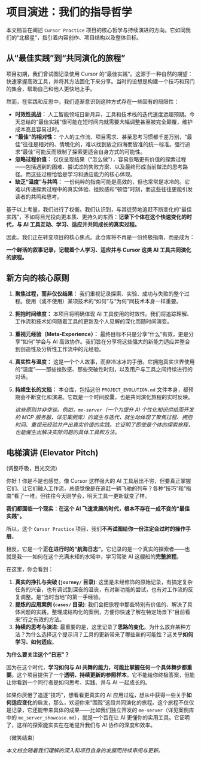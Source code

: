 # 项目演进：我们的指导哲学

本文档旨在阐述 `Cursor Practice` 项目的核心哲学与持续演进的方向。它如同我们的“北极星”，指引着内容创作、项目结构以及整体目标。

## 从“最佳实践”到“共同演化的旅程”

项目初期，我们曾试图记录使用 Cursor 的“最佳实践”。这源于一种自然的期望：快速掌握高效工具，并将其方法固化下来分享。当时的设想是构建一个技巧和窍门的集合，帮助自己和他人更快地上手。

然而，在实践和反思中，我们逐渐意识到这种方式存在一些固有的局限性：

*   **时效性挑战：** 人工智能领域日新月异，工具和技术栈的迭代速度远超预期。今天总结的“最佳实践”很可能在短时间内就需要大幅调整甚至被完全颠覆，维护成本高且容易过时。
*   **“最佳”的相对性：** 个人的工作流、项目需求、甚至思考习惯都千差万别，“最佳”往往是相对的、情境化的，难以找到放之四海而皆准的统一标准。强行追求“最佳”可能反而限制了探索更适合自身方式的可能性。
*   **忽略过程价值：** 仅仅呈现结果（“怎么做”），容易忽略更有价值的探索过程——包括遇到的困难、尝试过的失败方案、以及最终形成当前做法的思考路径。而这些过程恰恰是学习和适应能力的核心体现。
*   **缺乏“温度”与共鸣：** 一份纯粹的指南可能是高效的，但也常常是冰冷的。它难以传递探索过程中的真实体验、挫败感和“顿悟”时刻，而这些往往更能引发读者的共鸣和思考。

基于以上考量，我们进行了权衡。我们认识到，与其徒劳地追赶不断变化的“最佳实践”，不如将目光投向更本质、更持久的东西：**记录下个体在这个快速变化的时代，与 AI 工具互动、学习、适应并共同成长的真实过程。**

因此，我们正在转变项目的核心焦点。此仓库将不再是一份终极指南，而是成为：

**一个鲜活的叙事记录，记载着个人学习、适应并与 Cursor 这类 AI 工具共同演化的旅程。**

## 新方向的核心原则

1.  **聚焦过程，而非仅仅结果：** 我们重视记录探索、实验、成功与失败的整个过程。使用（或不使用）某项技术的“如何”与“为何”同技术本身一样重要。
2.  **拥抱时间维度：** 本项目将明确体现 AI 工具使用的时效性。我们将追踪理解、工作流和技术如何随着工具的更新及个人见解的深化而随时间演变。
3.  **重视元经验（Meta-Experience）：** 最终目标不只是分享“什么”有效，更是分享“如何”学会与 AI 高效协作。我们旨在分享将这些强大的新能力适应并整合到创造性及分析性工作流中的元经验。
4.  **真实性与温度：** 这是一个个人故事，而非冷冰冰的手册。它拥抱真实世界使用的“温度”——那些挫败感、那些突破性时刻，以及用户与工具之间持续进行的对话。
5.  **持续生长的文档：** 本仓库，包括这份 `PROJECT_EVOLUTION.md` 文件本身，都预期会不断变化和演进。它既是一个时间胶囊，也是共同演化旅程的实时反映。

    *这些原则并非空谈。例如，`me-server`（一个为提升 AI 个性化知识供给而开发的 MCP 服务器，详见案例库）的诞生与迭代，就生动体现了聚焦过程、拥抱时间、重视元经验并产出真实价值的实践。它证明了即使是个体的探索旅程，也能催生出解决实际问题的具体工具和方法。*

## 电梯演讲 (Elevator Pitch)

(调整呼吸，目光交流)

你好！你是不是也感觉，像 Cursor 这样强大的 AI 工具层出不穷，但要真正掌握它们、让它们融入工作流，总感觉像是在追赶一辆飞驰的列车？各种“技巧”和“指南”看了一堆，但往往今天刚学会，明天工具一更新就变了样。

**我们都面临一个现实：在这个 AI 飞速发展的时代，根本不存在一成不变的“最佳实践”。**

所以，这个 `Cursor Practice` 项目，我们**不再试图给你一份注定会过时的操作手册**。

相反，它是一个**正在进行时的“航海日志”**。它记录的是一个真实的探索者——也就是我——如何在这个充满未知的水域中，学习驾驶 AI 这艘船的**完整旅程**。

在这里，你会看到：

1.  **真实的挣扎与突破 (`journey/` 目录)**: 这里是未经修饰的原始记录，有搞定复杂任务的兴奋，也有调试到深夜的沮丧，有对新功能的尝试，也有对工作流的反复调整。是“当时当地”的第一手经验。
2.  **提炼的应用案例 (`cases/` 目录)**: 我们会把旅程中那些特别有价值的、解决了具体问题的实践，整理成结构化的案例，方便你快速了解在特定场景下“目前看来”行之有效的方法。
3.  **持续的思考与演进**: 最重要的是，这里记录了**思路的变化**。为什么放弃某种方法？为什么选择这个提示词？工具的更新带来了哪些新的可能性？这关乎**如何学习、如何适应**。

**为什么要关注这个“日志”？**

因为在这个时代，**学习如何与 AI 共舞的能力，可能比掌握任何一个具体舞步都重要**。这个项目提供了一个**透明、持续更新的参照样本**。它不能给你终极答案，但能让你看到一个同行者是如何思考、实践、并与 AI 一起成长的。

如果你厌倦了追逐“技巧”，想看看更真实的 AI 应用过程，想从中获得一些关于**如何适应变化**的启发，那么，欢迎你来“围观”这段共同演化的旅程。这个旅程不仅仅是记录，它还能带来具体的成果——比如我们独立开发的 `me-server`（详见案例库中的 `me_server_showcase.md`），就是一个旨在让 AI 更懂你的实用工具。它证明了，这样的探索能实实在在地提升我们与 AI 协作的深度和效率。

（微笑结束）

*本文档会随着我们理解的深入和项目自身的发展而持续审阅与更新。* 